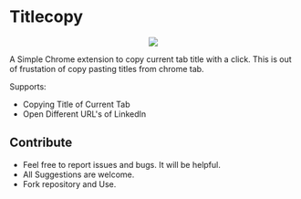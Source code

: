 # Titlecopy

<p align="center">
         <img src = "https://github.com/anirudhsingh06/Show-and-Copy-Title/master/screenshot/img.png">
</p>

A Simple Chrome extension to copy current tab title with a click. This is out of frustation of copy pasting titles from chrome tab.

Supports:

- Copying Title of Current Tab
- Open Different URL's of LinkedIn


## Contribute

<ul>
  <li>Feel free to report issues and bugs. It will be helpful.</li>
  <li>All Suggestions are welcome.</li>
  <li>Fork repository and Use.</li>
</ul>
